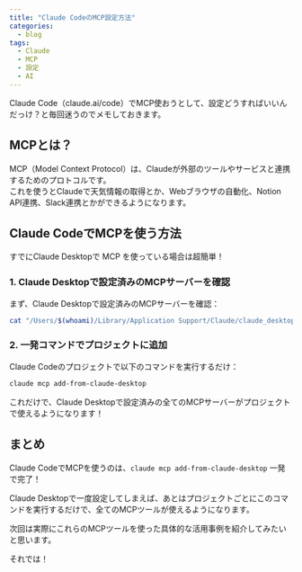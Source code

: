 ```yaml
---
title: "Claude CodeのMCP設定方法"
categories:
  - blog
tags:
  - Claude
  - MCP
  - 設定
  - AI
---
```


Claude Code（claude.ai/code）でMCP使おうとして、設定どうすればいいんだっけ？と毎回迷うのでメモしておきます。

## MCPとは？

MCP（Model Context Protocol）は、Claudeが外部のツールやサービスと連携するためのプロトコルです。  
これを使うとClaudeで天気情報の取得とか、Webブラウザの自動化、Notion API連携、Slack連携とかができるようになります。

## Claude CodeでMCPを使う方法

すでにClaude Desktopで MCP を使っている場合は超簡単！

### 1. Claude Desktopで設定済みのMCPサーバーを確認

まず、Claude Desktopで設定済みのMCPサーバーを確認：

```bash
cat "/Users/$(whoami)/Library/Application Support/Claude/claude_desktop_config.json"
```

### 2. 一発コマンドでプロジェクトに追加

Claude Codeのプロジェクトで以下のコマンドを実行するだけ：

```bash
claude mcp add-from-claude-desktop
```

これだけで、Claude Desktopで設定済みの全てのMCPサーバーがプロジェクトで使えるようになります！

## まとめ

Claude CodeでMCPを使うのは、`claude mcp add-from-claude-desktop` 一発で完了！

Claude Desktopで一度設定してしまえば、あとはプロジェクトごとにこのコマンドを実行するだけで、全てのMCPツールが使えるようになります。

次回は実際にこれらのMCPツールを使った具体的な活用事例を紹介してみたいと思います。

それでは！